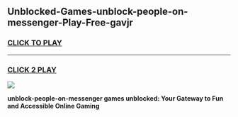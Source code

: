 
## Unblocked-Games-unblock-people-on-messenger-Play-Free-gavjr
<h3>
<a href="https://premium76.site?title=unblock-people-on-messenger&ref=18A1">CLICK TO PLAY</a></h3>
<hr>

<h3>
<a href="https://premium76.site?title=unblock-people-on-messenger&ref=18A1">CLICK 2 PLAY</a>
  
</h3>

<a href="https://premium76.site?title=unblock-people-on-messenger&ref=18A1"><img src="https://clearcache.store/games.png"></a>


**unblock-people-on-messenger games unblocked: Your Gateway to Fun and Accessible Online Gaming**
